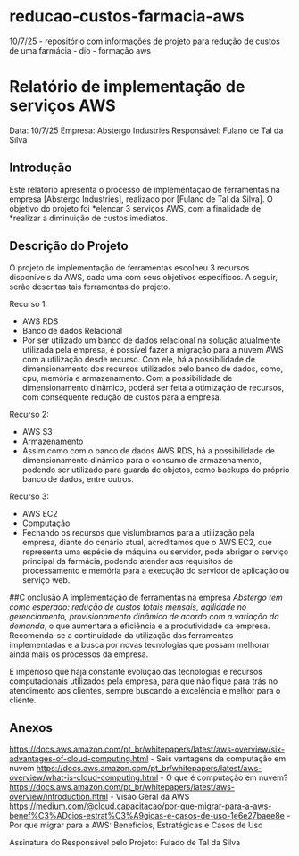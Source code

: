# reducao-custos-farmacia-aws
10/7/25 - repositório com informações de projeto para redução de custos de uma farmácia - dio - formação aws

# Relatório de implementação de serviços AWS

Data: 10/7/25
Empresa: Abstergo Industries 
Responsável: Fulano de Tal da Silva

## Introdução
Este relatório apresenta o processo de implementação de ferramentas na empresa [Abstergo Industries], realizado por [Fulano de Tal da Silva].  O objetivo do projeto foi *elencar 3 serviços AWS, com a finalidade de *realizar a diminuição de custos imediatos.

## Descrição do Projeto
O projeto de implementação de ferramentas escolheu 3 recursos disponíveis da AWS, cada uma com seus objetivos específicos. A seguir, serão descritas tais ferramentas do projeto.

Recurso 1:
- AWS RDS
- Banco de dados Relacional
- Por ser utilizado um banco de dados relacional na solução atualmente utilizada pela empresa, é possível fazer a migração para a nuvem AWS com a utilização desde recurso. Com ele, há a possibilidade de dimensionamento dos recursos utilizados pelo banco de dados, como, cpu, memória e armazenamento. Com a possibilidade de dimensionamento dinâmico, poderá ser feita a otimização de recursos, com consequente redução de custos para a empresa.

Recurso 2:
- AWS S3
- Armazenamento
- Assim como com o banco de dados AWS RDS, há a possibilidade de dimensionamento dinâmico para o consumo de armazenamento, podendo ser utilizado para guarda de objetos, como backups do próprio banco de dados, entre outros. 

Recurso 3:
- AWS EC2
- Computação
- Fechando os recursos que vislumbramos para a utilização pela empresa, diante do cenário atual, acreditamos que o AWS EC2, que representa uma espécie de máquina ou servidor, pode abrigar o serviço principal da farmácia, podendo atender aos requisitos de processamento e memória para a execução do servidor de aplicação ou serviço web. 

##C onclusão
A implementação de ferramentas na empresa *Abstergo tem como esperado: redução de custos totais mensais, agilidade no gerenciamento, provisionamento dinâmico de acordo com a variação da demanda*, o que aumentara a eficiência e a produtividade da empresa. Recomenda-se a continuidade da utilização das ferramentas implementadas e a busca por novas tecnologias que possam melhorar ainda mais os processos da empresa.

É imperioso que haja constante evolução das tecnologias e recursos computacionais utilizados pela empresa, para que não fique para trás no atendimento aos clientes, sempre buscando a excelência e melhor para o cliente.

## Anexos
https://docs.aws.amazon.com/pt_br/whitepapers/latest/aws-overview/six-advantages-of-cloud-computing.html - Seis vantagens da computação em nuvem
https://docs.aws.amazon.com/pt_br/whitepapers/latest/aws-overview/what-is-cloud-computing.html - O que é computação em nuvem?
https://docs.aws.amazon.com/pt_br/whitepapers/latest/aws-overview/introduction.html - Visão Geral da AWS
https://medium.com/@cloud.capacitacao/por-que-migrar-para-a-aws-benef%C3%ADcios-estrat%C3%A9gicas-e-casos-de-uso-1e6e27baee8e - Por que migrar para a AWS: Benefícios, Estratégicas e Casos de Uso

Assinatura do Responsável pelo Projeto:
Fulado de Tal da Silva
